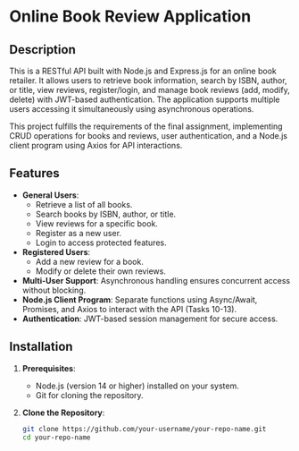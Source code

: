 # Online Book Review Application

## Description
This is a RESTful API built with Node.js and Express.js for an online book retailer. It allows users to retrieve book information, search by ISBN, author, or title, view reviews, register/login, and manage book reviews (add, modify, delete) with JWT-based authentication. The application supports multiple users accessing it simultaneously using asynchronous operations.

This project fulfills the requirements of the final assignment, implementing CRUD operations for books and reviews, user authentication, and a Node.js client program using Axios for API interactions.

## Features
- **General Users**:
  - Retrieve a list of all books.
  - Search books by ISBN, author, or title.
  - View reviews for a specific book.
  - Register as a new user.
  - Login to access protected features.
- **Registered Users**:
  - Add a new review for a book.
  - Modify or delete their own reviews.
- **Multi-User Support**: Asynchronous handling ensures concurrent access without blocking.
- **Node.js Client Program**: Separate functions using Async/Await, Promises, and Axios to interact with the API (Tasks 10-13).
- **Authentication**: JWT-based session management for secure access.

## Installation
1. **Prerequisites**:
   - Node.js (version 14 or higher) installed on your system.
   - Git for cloning the repository.

2. **Clone the Repository**:
   ```bash
   git clone https://github.com/your-username/your-repo-name.git
   cd your-repo-name